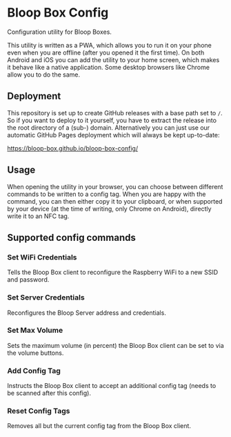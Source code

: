 # Bloop Box Config

Configuration utility for Bloop Boxes.

This utility is written as a PWA, which allows you to run it on your phone even when you are offline (after you opened
it the first time). On both Android and iOS you can add the utility to your home screen, which makes it behave like a
native application. Some desktop browsers like Chrome allow you to do the same.

## Deployment

This repository is set up to create GitHub releases with a base path set to `/`. So if you want to deploy to it
yourself, you have to extract the release into the root directory of a (sub-) domain. Alternatively you can just use
our automatic GitHub Pages deployment which will always be kept up-to-date:

https://bloop-box.github.io/bloop-box-config/

## Usage

When opening the utility in your browser, you can choose between different commands to be written to a config tag. When
you are happy with the command, you can then either copy it to your clipboard, or when supported by your device (at the
time of writing, only Chrome on Android), directly write it to an NFC tag.

## Supported config commands

### Set WiFi Credentials

Tells the Bloop Box client to reconfigure the Raspberry WiFi to a new SSID and password.

### Set Server Credentials

Reconfigures the Bloop Server address and credentials.

### Set Max Volume

Sets the maximum volume (in percent) the Bloop Box client can be set to via the volume buttons.

### Add Config Tag

Instructs the Bloop Box client to accept an additional config tag (needs to be scanned after this config).

### Reset Config Tags

Removes all but the current config tag from the Bloop Box client.
